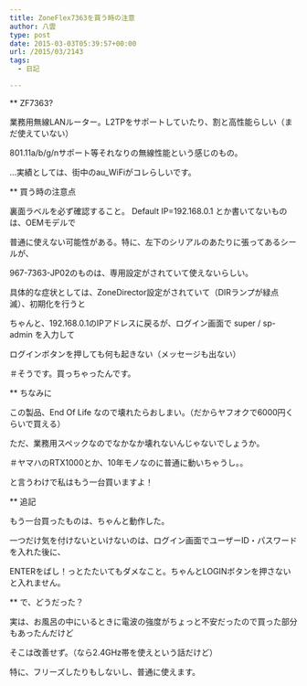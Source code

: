 ```yaml
---
title: ZoneFlex7363を買う時の注意
author: 八雲
type: post
date: 2015-03-03T05:39:57+00:00
url: /2015/03/2143
tags:
  - 日記

---
```

** ZF7363?
  
業務用無線LANルーター。L2TPをサポートしていたり、割と高性能らしい（まだ使えていない）
  
801.11a/b/g/nサポート等それなりの無線性能という感じのもの。
  
…実績としては、街中のau_WiFiがコレらしいです。

** 買う時の注意点
  
裏面ラベルを必ず確認すること。 Default IP=192.168.0.1 とか書いてないものは、OEMモデルで
  
普通に使えない可能性がある。特に、左下のシリアルのあたりに張ってあるシールが、
  
967-7363-JP02のものは、専用設定がされていて使えないらしい。
  
具体的な症状としては、ZoneDirector設定がされていて（DIRランプが緑点滅）、初期化を行うと
  
ちゃんと、192.168.0.1のIPアドレスに戻るが、ログイン画面で super / sp-admin を入力して
  
ログインボタンを押しても何も起きない（メッセージも出ない）
  
＃そうです。買っちゃったんです。

** ちなみに
  
この製品、End Of Life なので壊れたらおしまい。（だからヤフオクで6000円くらいで買える）
  
ただ、業務用スペックなのでなかなか壊れないんじゃないでしょうか。
  
＃ヤマハのRTX1000とか、10年モノなのに普通に動いちゃうし。。
  
と言うわけで私はもう一台買いますよ！

** 追記
  
もう一台買ったものは、ちゃんと動作した。
  
一つだけ気を付けないといけないのは、ログイン画面でユーザーID・パスワードを入れた後に、
  
ENTERをばし！っとたたいてもダメなこと。ちゃんとLOGINボタンを押さないと入れません。

** で、どうだった？
  
実は、お風呂の中にいるときに電波の強度がちょっと不安だったので買った部分もあったんだけど
  
そこは改善せず。（なら2.4GHz帯を使えという話だけど）
  
特に、フリーズしたりもしないし、普通に使えます。
